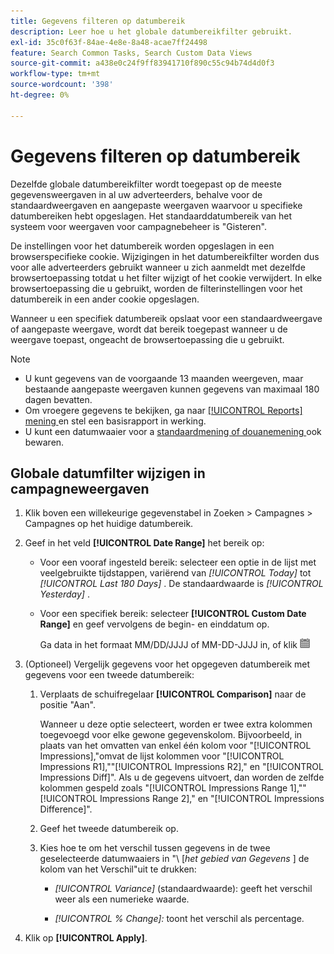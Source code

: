 ```yaml
---
title: Gegevens filteren op datumbereik
description: Leer hoe u het globale datumbereikfilter gebruikt.
exl-id: 35c0f63f-84ae-4e8e-8a48-acae7ff24498
feature: Search Common Tasks, Search Custom Data Views
source-git-commit: a438e0c24f9ff83941710f890c55c94b74d4d0f3
workflow-type: tm+mt
source-wordcount: '398'
ht-degree: 0%

---
```


# Gegevens filteren op datumbereik

<!-- The same in new UI and legacy CM views -->

Dezelfde globale datumbereikfilter wordt toegepast op de meeste gegevensweergaven in al uw adverteerders, behalve voor de standaardweergaven en aangepaste weergaven waarvoor u specifieke datumbereiken hebt opgeslagen. Het standaarddatumbereik van het systeem voor weergaven voor campagnebeheer is &quot;Gisteren&quot;.

De instellingen voor het datumbereik worden opgeslagen in een browserspecifieke cookie. Wijzigingen in het datumbereikfilter worden dus voor alle adverteerders gebruikt wanneer u zich aanmeldt met dezelfde browsertoepassing totdat u het filter wijzigt of het cookie verwijdert. In elke browsertoepassing die u gebruikt, worden de filterinstellingen voor het datumbereik in een ander cookie opgeslagen.

Wanneer u een specifiek datumbereik opslaat voor een standaardweergave of aangepaste weergave, wordt dat bereik toegepast wanneer u de weergave toepast, ongeacht de browsertoepassing die u gebruikt.

>[!NOTE]
>
>* U kunt gegevens van de voorgaande 13 maanden weergeven, maar bestaande aangepaste weergaven kunnen gegevens van maximaal 180 dagen bevatten.
>* Om vroegere gegevens te bekijken, ga naar [[!UICONTROL Reports] mening ](/help/search-social-commerce/reports/management/basic-advanced/basic-advanced-report-about.md) en stel een basisrapport in werking.
>* U kunt een datumwaaier voor a [ standaardmening of douanemening ](/help/search-social-commerce/common-tasks/data-views/custom-default-views-manage.md) ook bewaren.

## Globale datumfilter wijzigen in campagneweergaven

1. Klik boven een willekeurige gegevenstabel in Zoeken \> Campagnes \> Campagnes op het huidige datumbereik.

1. Geef in het veld **[!UICONTROL Date Range]** het bereik op:

   * Voor een vooraf ingesteld bereik: selecteer een optie in de lijst met veelgebruikte tijdstappen, variërend van *[!UICONTROL Today]* tot *[!UICONTROL Last 180 Days]* . De standaardwaarde is *[!UICONTROL Yesterday]* .

   * Voor een specifiek bereik: selecteer **[!UICONTROL Custom Date Range]** en geef vervolgens de begin- en einddatum op.

     Ga data in het formaat MM/DD/JJJJ of MM-DD-JJJJ in, of klik ![ het pictogram van de Kalender 1&rbrace; van de Kalender ](/help/search-social-commerce/assets/calendar.png " naast elk gebied om de kalender te openen en een datum te selecteren.")

1. (Optioneel) Vergelijk gegevens voor het opgegeven datumbereik met gegevens voor een tweede datumbereik:

   1. Verplaats de schuifregelaar **[!UICONTROL Comparison]** naar de positie &quot;Aan&quot;.

      Wanneer u deze optie selecteert, worden er twee extra kolommen toegevoegd voor elke gewone gegevenskolom. Bijvoorbeeld, in plaats van het omvatten van enkel één kolom voor &quot;[!UICONTROL Impressions],&quot;omvat de lijst kolommen voor &quot;[!UICONTROL Impressions R1],&quot;&quot;[!UICONTROL Impressions R2],&quot; en &quot;[!UICONTROL Impressions Diff]&quot;.  Als u de gegevens uitvoert, dan worden de zelfde kolommen gespeld zoals &quot;[!UICONTROL Impressions Range 1],&quot;&quot;[!UICONTROL Impressions Range 2],&quot; en &quot;[!UICONTROL Impressions Difference]&quot;.

   1. Geef het tweede datumbereik op.

   1. Kies hoe te om het verschil tussen gegevens in de twee geselecteerde datumwaaiers in &quot;\ [_het gebied van Gegevens_ \] de kolom van het Verschil&quot;uit te drukken:

      * *[!UICONTROL Variance]* (standaardwaarde): geeft het verschil weer als een numerieke waarde.

      * *[!UICONTROL % Change]:* toont het verschil als percentage.

1. Klik op **[!UICONTROL Apply]**.
